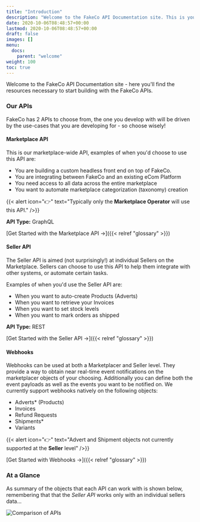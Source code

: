 ```yaml
---
title: "Introduction"
description: "Welcome to the FakeCo API Documentation site. This is your 1 stop shop for all things related to the FakeCo APis."
date: 2020-10-06T08:48:57+00:00
lastmod: 2020-10-06T08:48:57+00:00
draft: false
images: []
menu:
  docs:
    parent: "welcome"
weight: 100
toc: true
---
```


Welcome to the FakeCo API Documentation site - here you'll find the resources necessary to start building with the FakeCo APIs.

### Our APIs

FakeCo has 2 APIs to choose from, the one you develop with will be driven by the use-cases that you are developing for - so choose wisely!

#### Marketplace API

This is our marketplace-wide API, examples of when you'd choose to use this API are:
- You are building a custom headless front end on top of FakeCo.
- You are integrating between FakeCo and an existing eCom Platform
- You need access to all data across the entire marketplace
- You want to automate marketplace categorization (taxonomy) creation

{{< alert icon="👉" text="Typically only the <b>Marketplace Operator</b> will use this API." />}}

**API Type:** GraphQL

[Get Started with the Marketplace API →]({{< relref "glossary" >}})

#### Seller API 

The Seller API is aimed (not surprisingly!) at individual Sellers on the Marketplace. Sellers can choose to use this API to help them integrate with other systems, or automate certain tasks. 

Examples of when you'd use the Seller API are:

- When you want to auto-create Products (Adverts)
- When you want to retrieve your Invoices
- When you want to set stock levels
- When you want to mark orders as shipped

**API Type:** REST

[Get Started with the Seller API →]({{< relref "glossary" >}})

#### Webhooks

Webhooks can be used at both a Marketplacer and Seller level. They provide a way to obtain near real-time event notifications on the marketplacer objects of your choosing. Additionally you can define both the event payloads as well as the events you want to be notified on. We currently support webhooks natively on the following objects:

- Adverts* (Products)
- Invoices
- Refund Requests
- Shipments*
- Variants

{{< alert icon="👉" text="Advert and Shipment objects not currently supported at the <b>Seller</b> level" />}}

[Get Started with Webhooks →]({{< relref "glossary" >}})

### At a Glance

As summary of the objects that each API can work with is shown below, remembering that that the _Seller API_ works only with an individual sellers data...

![Comparison of APIs](../glance.png)


